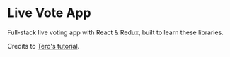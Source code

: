 # Live Vote App

Full-stack live voting app with React & Redux, built to learn these libraries.

Credits to [Tero's tutorial](http://teropa.info/blog/2015/09/10/full-stack-redux-tutorial.html).


